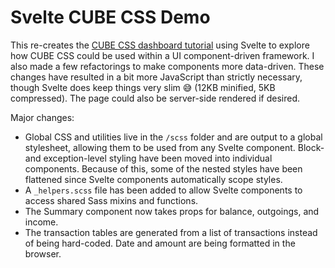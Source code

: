 # Svelte CUBE CSS Demo

This re-creates the [CUBE CSS dashboard tutorial](https://piccalil.li/tutorial/build-a-dashboard-with-cube-css/) using Svelte to explore how CUBE CSS could be used within a UI component-driven framework. I also made a few refactorings to make components more data-driven. These changes have resulted in a bit more JavaScript than strictly necessary, though Svelte does keep things very slim 😅 (12KB minified, 5KB compressed). The page could also be server-side rendered if desired.

Major changes:
- Global CSS and utilities live in the `/scss` folder and are output to a global stylesheet, allowing them to be used from any Svelte component. Block- and exception-level styling have been moved into individual components. Because of this, some of the nested styles have been flattened since Svelte components automatically scope styles. 
- A `_helpers.scss` file has been added to allow Svelte components to access shared Sass mixins and functions.
- The Summary component now takes props for balance, outgoings, and income.
- The transaction tables are generated from a list of transactions instead of being hard-coded. Date and amount are being formatted in the browser.
